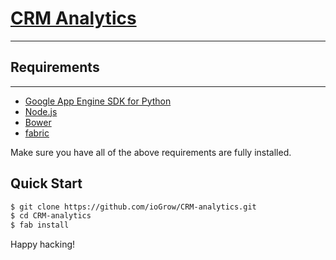 # [CRM Analytics](https://github.com/ioGrow/CRM-analytics)
***
## Requirements
---------------
  - [Google App Engine SDK for Python](https://cloud.google.com/appengine/downloads)
  - [Node.js](https://nodejs.org/download/)
  - [Bower](http://bower.io/#install-bower)
  - [fabric](http://www.fabfile.org/installing.html)
  
Make sure you have all of the above requirements are fully installed.
## Quick Start

```sh
$ git clone https://github.com/ioGrow/CRM-analytics.git
$ cd CRM-analytics
$ fab install
```

Happy hacking!
